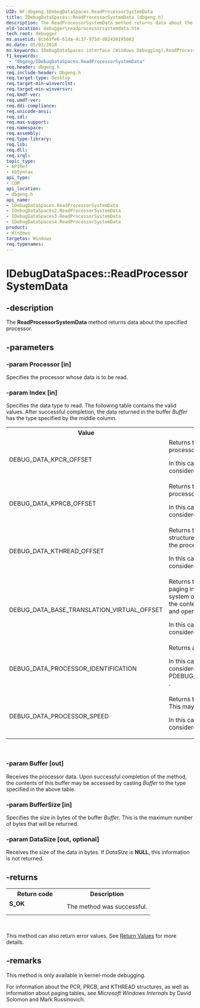 ```yaml
---
UID: NF:dbgeng.IDebugDataSpaces.ReadProcessorSystemData
title: IDebugDataSpaces::ReadProcessorSystemData (dbgeng.h)
description: The ReadProcessorSystemData method returns data about the specified processor.
old-location: debugger\readprocessorsystemdata.htm
tech.root: debugger
ms.assetid: 8cb63fe6-61da-4c37-975d-d82430195863
ms.date: 05/03/2018
ms.keywords: IDebugDataSpaces interface [Windows Debugging],ReadProcessorSystemData method, IDebugDataSpaces.ReadProcessorSystemData, IDebugDataSpaces2 interface [Windows Debugging],ReadProcessorSystemData method, IDebugDataSpaces2::ReadProcessorSystemData, IDebugDataSpaces3 interface [Windows Debugging],ReadProcessorSystemData method, IDebugDataSpaces3::ReadProcessorSystemData, IDebugDataSpaces4 interface [Windows Debugging],ReadProcessorSystemData method, IDebugDataSpaces4::ReadProcessorSystemData, IDebugDataSpaces::ReadProcessorSystemData, IDebugDataSpaces_a2ffd54a-03f2-4b74-928c-b043bfdac073.xml, ReadProcessorSystemData, ReadProcessorSystemData method [Windows Debugging], ReadProcessorSystemData method [Windows Debugging],IDebugDataSpaces interface, ReadProcessorSystemData method [Windows Debugging],IDebugDataSpaces2 interface, ReadProcessorSystemData method [Windows Debugging],IDebugDataSpaces3 interface, ReadProcessorSystemData method [Windows Debugging],IDebugDataSpaces4 interface, dbgeng/IDebugDataSpaces2::ReadProcessorSystemData, dbgeng/IDebugDataSpaces3::ReadProcessorSystemData, dbgeng/IDebugDataSpaces4::ReadProcessorSystemData, dbgeng/IDebugDataSpaces::ReadProcessorSystemData, debugger.readprocessorsystemdata
f1_keywords:
 - "dbgeng/IDebugDataSpaces.ReadProcessorSystemData"
req.header: dbgeng.h
req.include-header: Dbgeng.h
req.target-type: Desktop
req.target-min-winverclnt: 
req.target-min-winversvr: 
req.kmdf-ver: 
req.umdf-ver: 
req.ddi-compliance: 
req.unicode-ansi: 
req.idl: 
req.max-support: 
req.namespace: 
req.assembly: 
req.type-library: 
req.lib: 
req.dll: 
req.irql: 
topic_type:
- APIRef
- kbSyntax
api_type:
- COM
api_location:
- dbgeng.h
api_name:
- IDebugDataSpaces.ReadProcessorSystemData
- IDebugDataSpaces2.ReadProcessorSystemData
- IDebugDataSpaces3.ReadProcessorSystemData
- IDebugDataSpaces4.ReadProcessorSystemData
product:
- Windows
targetos: Windows
req.typenames: 
---
```


# IDebugDataSpaces::ReadProcessorSystemData


## -description


The <b>ReadProcessorSystemData</b> method returns data about the specified processor.


## -parameters




### -param Processor [in]

Specifies the processor whose data is to be read.


### -param Index [in]

Specifies the data type to read.  The following table contains the valid values.  After successful completion, the data returned in the buffer <i>Buffer</i> has the type specified by the middle column.

<table>
<tr>
<th>Value</th>
<th>Description</th>
</tr>
<tr>
<td>
DEBUG_DATA_KPCR_OFFSET

</td>
<td>
Returns the virtual address of the processor's Processor Control Region (PCR).

In this case, the argument <i>Buffer</i> can be considered to have type PULONG64.

</td>
</tr>
<tr>
<td>
DEBUG_DATA_KPRCB_OFFSET

</td>
<td>
Returns the virtual address of the processor's Processor Control Block (PRCB).

In this case, the argument <i>Buffer</i> can be considered to have type PULONG64.

</td>
</tr>
<tr>
<td>
DEBUG_DATA_KTHREAD_OFFSET

</td>
<td>
Returns the virtual address of the KTHREAD structure for the system thread  running on the processor.

In this case, the argument <i>Buffer</i> can be considered to have type PULONG64.

</td>
</tr>
<tr>
<td>
DEBUG_DATA_BASE_TRANSLATION_VIRTUAL_OFFSET

</td>
<td>
Returns the virtual address of the base of the paging information owned by the operating system or the processor.  The address and the content at the address are processor- and operating-system-dependent. 

In this case, the argument <i>Buffer</i> can be considered to have type PULONG64.

</td>
</tr>
<tr>
<td>
DEBUG_DATA_PROCESSOR_IDENTIFICATION

</td>
<td>
Returns a description of the processor.

In this case, the argument <i>Buffer</i> can be considered to have type PDEBUG_PROCESSOR_IDENTIFICATION_ALL .

</td>
</tr>
<tr>
<td>
DEBUG_DATA_PROCESSOR_SPEED

</td>
<td>
Returns the speed of the processor in MHz.  This may not work in a particular session.

In this case, the argument <i>Buffer</i> can be considered to have type PULONG.

</td>
</tr>
</table>
 


### -param Buffer [out]

Receives the processor data.  Upon successful completion of the method, the contents of this buffer may be accessed by casting <i>Buffer</i> to the type specified in the above table.


### -param BufferSize [in]

Specifies the size in bytes of the buffer <i>Buffer</i>.  This is the maximum number of bytes that will be returned.


### -param DataSize [out, optional]

Receives the size of the data in bytes.  If <i>DataSize</i> is <b>NULL</b>, this information is not returned.


## -returns



<table>
<tr>
<th>Return code</th>
<th>Description</th>
</tr>
<tr>
<td width="40%">
<dl>
<dt><b>S_OK</b></dt>
</dl>
</td>
<td width="60%">
The method was successful.

</td>
</tr>
</table>
 

This method can also return error values.  See <a href="https://docs.microsoft.com/windows-hardware/drivers/debugger/hresult-values">Return Values</a> for more details.




## -remarks



This method is only available in kernel-mode debugging.

For information about the PCR, PRCB, and KTHREAD structures, as well as information about paging tables, see <i>Microsoft Windows Internals</i> by David Solomon and Mark Russinovich.



